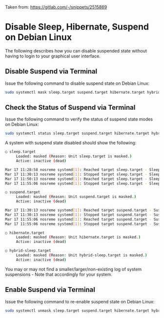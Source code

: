 Taken from: https://gitlab.com/-/snippets/2515869

# Disable Sleep, Hibernate, Suspend on Debian Linux

The following describes how you can disable suspended state without having to login to your graphical user interface.

## Disable Suspend via Terminal

Issue the following command to disable suspend state on Debian Linux:

```bash
sudo systemctl mask sleep.target suspend.target hibernate.target hybrid-sleep.target
```

## Check the Status of Suspend via Terminal

Issue the following command to verify the status of suspend state modes on Debian Linux:

```bash
sudo systemctl status sleep.target suspend.target hibernate.target hybrid-sleep.target
```

A system with suspend state disabled should show the following:

```bash
○ sleep.target
     Loaded: masked (Reason: Unit sleep.target is masked.)
     Active: inactive (dead)

Mar 17 11:28:58 nosreme systemd[1]: Reached target sleep.target - Sleep.
Mar 17 11:30:13 nosreme systemd[1]: Stopped target sleep.target - Sleep.
Mar 17 11:50:13 nosreme systemd[1]: Reached target sleep.target - Sleep.
Mar 17 11:55:06 nosreme systemd[1]: Stopped target sleep.target - Sleep.

○ suspend.target
     Loaded: masked (Reason: Unit suspend.target is masked.)
     Active: inactive (dead)

Mar 17 11:30:13 nosreme systemd[1]: Reached target suspend.target - Suspend.
Mar 17 11:30:13 nosreme systemd[1]: Stopped target suspend.target - Suspend.
Mar 17 11:55:06 nosreme systemd[1]: Reached target suspend.target - Suspend.
Mar 17 11:55:06 nosreme systemd[1]: Stopped target suspend.target - Suspend.

○ hibernate.target
     Loaded: masked (Reason: Unit hibernate.target is masked.)
     Active: inactive (dead)

○ hybrid-sleep.target
     Loaded: masked (Reason: Unit hybrid-sleep.target is masked.)
     Active: inactive (dead)
```

You may or may not find a smaller/larger/non-existing log of system suspensions - Note that accordingly for your system.

## Enable Suspend via Terminal
Issue the following command to re-enable suspend state on Debian Linux:

```bash
sudo systemctl unmask sleep.target suspend.target hibernate.target hybrid-sleep.target
```
